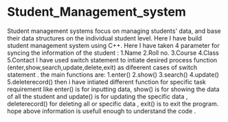 # Student_Management_system
Student management systems focus on managing students' data, and base their data structures on the individual student level. Here I have build student management system using C++.
Here I have taken 4 parameter for syncing the information of the student :
1.Name
2.Roll no.
3.Course 
4.Class
5.Contact
I have used switch statement to intiate desired process function (enter,show,search,update,delete,exit) as difeerent cases of switch statement .
the main functions are:
1.enter()
2.show()
3.search()
4.update()
5.deleterecord()
then i have intiated different function for specific task requirement like enter() is for inputting data, show() is for showing the data of all the student and update() is for updating the specific data , deleterecord() for deleting all or specific data , exit() is to exit the program.
hope above information is usefull enough to understand the code .
